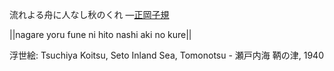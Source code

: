 流れよる舟に人なし秋のくれ
—[正岡子規](https://ja.wikipedia.org/wiki/正岡子規)

||nagare yoru fune ni hito nashi aki no kure||

浮世絵: Tsuchiya Koitsu, Seto Inland Sea, Tomonotsu - 瀬戸内海 鞆の津, 1940